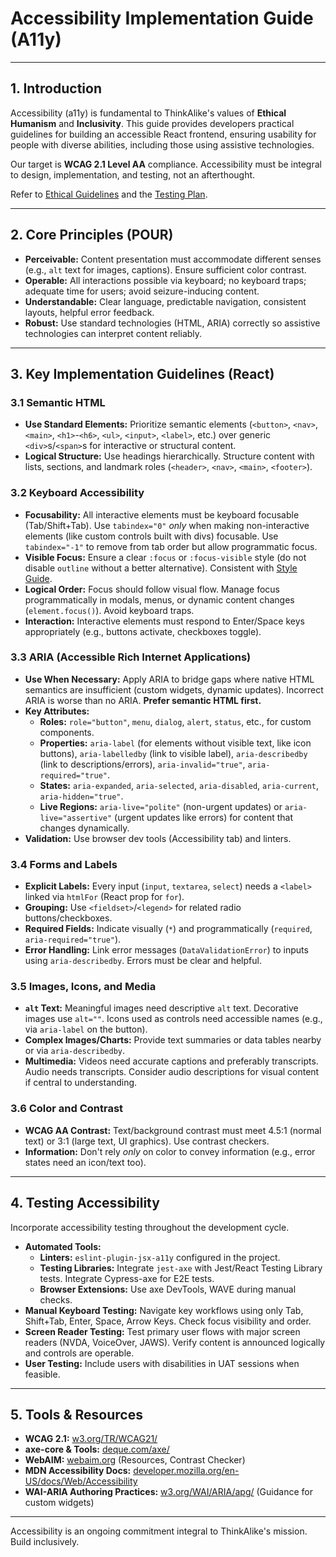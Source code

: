 # Accessibility Implementation Guide (A11y)

---

## 1. Introduction

Accessibility (a11y) is fundamental to ThinkAlike's values of **Ethical Humanism** and **Inclusivity**. This guide provides developers practical guidelines for building an accessible React frontend, ensuring usability for people with diverse abilities, including those using assistive technologies.

Our target is **WCAG 2.1 Level AA** compliance. Accessibility must be integral to design, implementation, and testing, not an afterthought.

Refer to [Ethical Guidelines](../../core/ethics/ethical_guidelines.md) and the [Testing Plan](./testing_and_validation_plan.md).

---

## 2. Core Principles (POUR)

*   **Perceivable:** Content presentation must accommodate different senses (e.g., `alt` text for images, captions). Ensure sufficient color contrast.
*   **Operable:** All interactions possible via keyboard; no keyboard traps; adequate time for users; avoid seizure-inducing content.
*   **Understandable:** Clear language, predictable navigation, consistent layouts, helpful error feedback.
*   **Robust:** Use standard technologies (HTML, ARIA) correctly so assistive technologies can interpret content reliably.

---

## 3. Key Implementation Guidelines (React)

### 3.1 Semantic HTML

*   **Use Standard Elements:** Prioritize semantic elements (`<button>`, `<nav>`, `<main>`, `<h1>`-`<h6>`, `<ul>`, `<input>`, `<label>`, etc.) over generic `<div>`s/`<span>`s for interactive or structural content.
*   **Logical Structure:** Use headings hierarchically. Structure content with lists, sections, and landmark roles (`<header>`, `<nav>`, `<main>`, `<footer>`).

### 3.2 Keyboard Accessibility

*   **Focusability:** All interactive elements must be keyboard focusable (Tab/Shift+Tab). Use `tabindex="0"` *only* when making non-interactive elements (like custom controls built with divs) focusable. Use `tabindex="-1"` to remove from tab order but allow programmatic focus.
*   **Visible Focus:** Ensure a clear `:focus` or `:focus-visible` style (do not disable `outline` without a better alternative). Consistent with [Style Guide](./style_guide.md).
*   **Logical Order:** Focus should follow visual flow. Manage focus programmatically in modals, menus, or dynamic content changes (`element.focus()`). Avoid keyboard traps.
*   **Interaction:** Interactive elements must respond to Enter/Space keys appropriately (e.g., buttons activate, checkboxes toggle).

### 3.3 ARIA (Accessible Rich Internet Applications)

*   **Use When Necessary:** Apply ARIA to bridge gaps where native HTML semantics are insufficient (custom widgets, dynamic updates). Incorrect ARIA is worse than no ARIA. **Prefer semantic HTML first.**
*   **Key Attributes:**
    *   **Roles:** `role="button"`, `menu`, `dialog`, `alert`, `status`, etc., for custom components.
    *   **Properties:** `aria-label` (for elements without visible text, like icon buttons), `aria-labelledby` (link to visible label), `aria-describedby` (link to descriptions/errors), `aria-invalid="true"`, `aria-required="true"`.
    *   **States:** `aria-expanded`, `aria-selected`, `aria-disabled`, `aria-current`, `aria-hidden="true"`.
    *   **Live Regions:** `aria-live="polite"` (non-urgent updates) or `aria-live="assertive"` (urgent updates like errors) for content that changes dynamically.
*   **Validation:** Use browser dev tools (Accessibility tab) and linters.

### 3.4 Forms and Labels

*   **Explicit Labels:** Every input (`input`, `textarea`, `select`) needs a `<label>` linked via `htmlFor` (React prop for `for`).
*   **Grouping:** Use `<fieldset>`/`<legend>` for related radio buttons/checkboxes.
*   **Required Fields:** Indicate visually (`*`) and programmatically (`required`, `aria-required="true"`).
*   **Error Handling:** Link error messages (`DataValidationError`) to inputs using `aria-describedby`. Errors must be clear and helpful.

### 3.5 Images, Icons, and Media

*   **`alt` Text:** Meaningful images need descriptive `alt` text. Decorative images use `alt=""`. Icons used as controls need accessible names (e.g., via `aria-label` on the button).
*   **Complex Images/Charts:** Provide text summaries or data tables nearby or via `aria-describedby`.
*   **Multimedia:** Videos need accurate captions and preferably transcripts. Audio needs transcripts. Consider audio descriptions for visual content if central to understanding.

### 3.6 Color and Contrast

*   **WCAG AA Contrast:** Text/background contrast must meet 4.5:1 (normal text) or 3:1 (large text, UI graphics). Use contrast checkers.
*   **Information:** Don't rely *only* on color to convey information (e.g., error states need an icon/text too).

---

## 4. Testing Accessibility

Incorporate accessibility testing throughout the development cycle.

*   **Automated Tools:**
    *   **Linters:** `eslint-plugin-jsx-a11y` configured in the project.
    *   **Testing Libraries:** Integrate `jest-axe` with Jest/React Testing Library tests. Integrate Cypress-axe for E2E tests.
    *   **Browser Extensions:** Use axe DevTools, WAVE during manual checks.
*   **Manual Keyboard Testing:** Navigate key workflows using only Tab, Shift+Tab, Enter, Space, Arrow Keys. Check focus visibility and order.
*   **Screen Reader Testing:** Test primary user flows with major screen readers (NVDA, VoiceOver, JAWS). Verify content is announced logically and controls are operable.
*   **User Testing:** Include users with disabilities in UAT sessions when feasible.

---

## 5. Tools & Resources

*   **WCAG 2.1:** [w3.org/TR/WCAG21/](https://www.w3.org/TR/WCAG21/)
*   **axe-core & Tools:** [deque.com/axe/](https://www.deque.com/axe/)
*   **WebAIM:** [webaim.org](https://webaim.org) (Resources, Contrast Checker)
*   **MDN Accessibility Docs:** [developer.mozilla.org/en-US/docs/Web/Accessibility](https://developer.mozilla.org/en-US/docs/Web/Accessibility)
*   **WAI-ARIA Authoring Practices:** [w3.org/WAI/ARIA/apg/](https://www.w3.org/WAI/ARIA/apg/) (Guidance for custom widgets)

---

Accessibility is an ongoing commitment integral to ThinkAlike's mission. Build inclusively.

